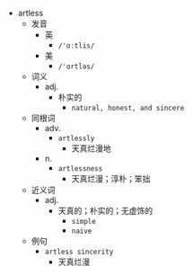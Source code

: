 - artless
  - 发音
    - 英
      - `/'ɑːtlis/`
    - 美
      - `/'ɑrtləs/`
  - 词义
    - adj.
      - 朴实的
        - `natural, honest, and sincere`
  - 同根词
    - adv.
      - `artlessly`
        - 天真烂漫地
    - n.
      - `artlessness`
        - 天真烂漫；淳朴；笨拙
  - 近义词
    - adj.
      - 天真的；朴实的；无虚饰的
        - `simple`
        - `naive`
  - 例句
    - `artless sincerity`
      - 天真烂漫


